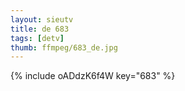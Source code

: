```yaml
--- 
layout: sieutv
title: de 683
tags: [detv]
thumb: ffmpeg/683_de.jpg
---
```

{% include oADdzK6f4W key="683" %} 
